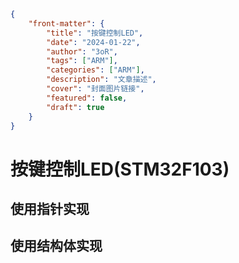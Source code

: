 ```json
{
    "front-matter": {
        "title": "按键控制LED",
        "date": "2024-01-22",
        "author": "3oR",
        "tags": ["ARM"],
        "categories": ["ARM"],
        "description": "文章描述",
        "cover": "封面图片链接",
        "featured": false, 
        "draft": true 
	}
}
```

# 按键控制LED(STM32F103)

## 使用指针实现





## 使用结构体实现




